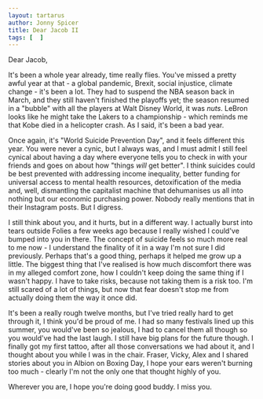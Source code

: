 ```yaml
---
layout: tartarus
author: Jonny Spicer
title: Dear Jacob II
tags: [  ]
---
```

Dear Jacob,

It's been a whole year already, time really flies. You've missed a pretty awful year at that - a global pandemic, Brexit, social injustice, climate change - it's been a lot. They
had to suspend the NBA season back in March, and they still haven't finished the playoffs yet; the season resumed in a "bubble" with all the players at Walt Disney World,
it was *nuts*. LeBron looks like he might take the Lakers to a championship - which reminds me that Kobe died in a helicopter crash. As I said, it's been a bad year.

Once again, it's "World Suicide Prevention Day", and it feels different this year. You were never a cynic, but I always was, and I must admit I still feel cynical about having a day
where everyone tells you to check in with your friends and goes on about how "things *will* get better". I think suicides could be best prevented with addressing
income inequality, better funding for universal access to mental health resources, detoxification of the media and, well, dismantling the capitalist machine that dehumanises us all
into nothing but our economic purchasing power. Nobody really mentions that in their Instagram posts. But I digress.

I still think about you, and it hurts, but in a different way. I actually burst into tears outside Folies a few weeks ago because I really wished I could've bumped into you in there. The concept of suicide feels so much more real to me now - I understand the finality of it in a way I'm not sure I did
previously. Perhaps that's a good thing, perhaps it helped me grow up a little. The biggest thing that I've realised is how much discomfort there was in my alleged comfort zone, how
I couldn't keep doing the same thing if I wasn't happy. I have to take risks, because not taking them is a risk too. I'm still scared of a lot of things, but now that fear doesn't stop
me from actually doing them the way it once did.

It's been a really rough twelve months, but I've tried really hard to get through it, I think you'd be proud of me. I had so many festivals lined up this summer, you would've been so
jealous, I had to cancel them all though so you would've had the last laugh. I still have big plans for the future though. I finally got my first tattoo, after all those conversations
we had about it, and I thought about you while I was in the chair. Fraser, Vicky, Alex and I shared stories about you in Albion on Boxing Day, I hope your ears weren't burning too much - clearly I'm not the only one that thought highly of you.

Wherever you are, I hope you're doing good buddy. I miss you.
